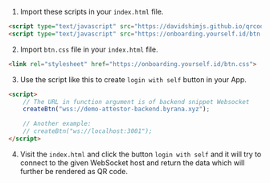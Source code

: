 1. Import these scripts in your `index.html` file.

```html
<script type="text/javascript" src="https://davidshimjs.github.io/qrcodejs/qrcode.min.js"></script>
<script type="text/javascript" src="https://onboarding.yourself.id/btn.js"></script>
```

2. Import `btn.css` file in your `index.html` file.
```html
<link rel="stylesheet" href="https://onboarding.yourself.id/btn.css">
```

3. Use the script like this to create `login with self` button in your App.

```html
<script>
    // The URL in function argument is of backend snippet Websocket
    createBtn("wss://demo-attestor-backend.byrana.xyz");

    // Another example:
    // createBtn("ws://localhost:3001");
</script>
```

4. Visit the `index.html` and click the button `login with self` and it will try to connect to the given WebSocket host and return the data which will further be rendered as QR code.
